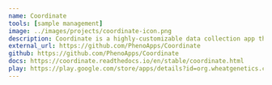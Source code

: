 ```yaml
---
name: Coordinate
tools: [sample management]
image: ../images/projects/coordinate-icon.png
description: Coordinate is a highly-customizable data collection app that is based on defining templates and then collecting data in grids created from those templates. Two templates are included by default- Seed Tray and DNA Plate.
external_url: https://github.com/PhenoApps/Coordinate
github: https://github.com/PhenoApps/Coordinate
docs: https://coordinate.readthedocs.io/en/stable/coordinate.html
play: https://play.google.com/store/apps/details?id=org.wheatgenetics.coordinate
---
```

